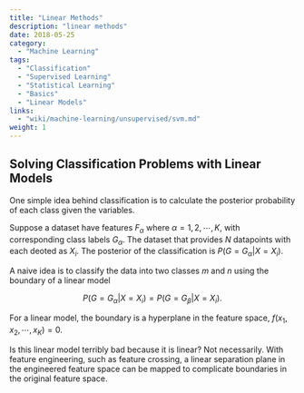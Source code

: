 ```yaml
---
title: "Linear Methods"
description: "linear methods"
date: 2018-05-25
category:
  - "Machine Learning"
tags:
  - "Classification"
  - "Supervised Learning"
  - "Statistical Learning"
  - "Basics"
  - "Linear Models"
links:
  - "wiki/machine-learning/unsupervised/svm.md"
weight: 1
---
```


## Solving Classification Problems with Linear Models

One simple idea behind classification is to calculate the posterior probability of each class given the variables.

Suppose a dataset have features $F_\alpha$ where $\alpha = 1, 2, \cdots, K$, with corresponding class labels $G_\alpha$. The dataset that provides $N$ datapoints with each deoted as $X_i$. The posterior of the classification is $P(G = G_\alpha \vert X = X_i)$.

A naive idea is to classify the data into two classes $m$ and $n$ using the boundary of a linear model

$$
P(G = G_\alpha \vert X = X_i) = P(G = G_\beta \vert X = X_i).
$$

For a linear model, the boundary is a hyperplane in the feature space, $f(x_1, x_2, \cdots, x_K) = 0$.

Is this linear model terribly bad because it is linear? Not necessarily. With feature engineering, such as feature crossing, a linear separation plane in the engineered feature space can be mapped to complicate boundaries in the original feature space.